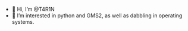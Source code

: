 - 👋 Hi, I’m @T4R1N
- 👀 I’m interested in python and GMS2, as well as dabbling in operating systems.

